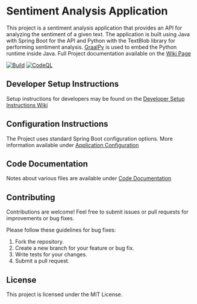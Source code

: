 # Sentiment Analysis Application

This project is a sentiment analysis application that provides an API for analyzing the sentiment of a given text. The application is built using Java with Spring Boot for the API and Python with the TextBlob library for performing sentiment analysis. [GraalPy](https://www.graalvm.org/python/) is used to embed the Python runtime inside Java. Full Project documentation available on the [Wiki Page](https://github.com/vshanbha/graalpy-sentiment/wiki)

[![Build](https://github.com/vshanbha/graalpy-sentiment/actions/workflows/maven.yml/badge.svg?branch=main)](https://github.com/vshanbha/graalpy-sentiment/actions/workflows/maven.yml)
[![CodeQL](https://github.com/vshanbha/graalpy-sentiment/actions/workflows/github-code-scanning/codeql/badge.svg)](https://github.com/vshanbha/graalpy-sentiment/actions/workflows/github-code-scanning/codeql)

## Developer Setup Instructions
Setup instructions for developers may be found on the [Developer Setup Instructions Wiki](https://github.com/vshanbha/graalpy-sentiment/wiki/Setup-Instructions)

## Configuration Instructions
The Project uses standard Spring Boot configuration options. More information available under [Application Configuration](https://github.com/vshanbha/graalpy-sentiment/wiki/Application-Configuration)

## Code Documentation
Notes about various files are available under [Code Documentation](https://github.com/vshanbha/graalpy-sentiment/wiki/Application-Code-Documentation) 

## Contributing

Contributions are welcome! 
Feel free to submit issues or pull requests for improvements or bug fixes.

Please follow these guidelines for bug fixes:

1.  Fork the repository.
2.  Create a new branch for your feature or bug fix.
3.  Write tests for your changes.
4.  Submit a pull request.


## License

This project is licensed under the MIT License.
